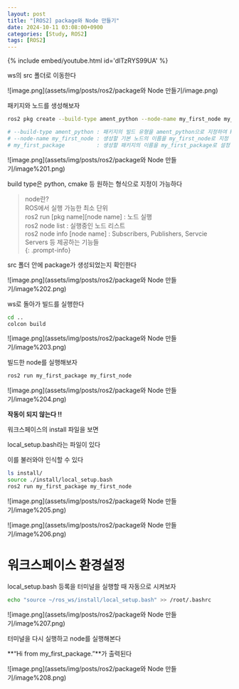 ```yaml
---
layout: post
title: "[ROS2] package와 Node 만들기"
date: 2024-10-11 03:08:00+0900
categories: [Study, ROS2]
tags: [ROS2]
---
```


{% include embed/youtube.html id='dlTzRYS99UA' %}

ws의 src 폴더로 이동한다

![image.png](assets/img/posts/ros2/package와 Node 만들기/image.png)

패키지와 노드를 생성해보자

```bash
ros2 pkg create --build-type ament_python --node-name my_first_node my_first_package

# --build-type ament_python : 패키지의 빌드 유형을 ament_python으로 지정하여 Python 기반 ROS2 패키지를 생성
# --node-name my_first_node : 생성할 기본 노드의 이름을 my_first_node로 지정
# my_first_package          : 생성할 패키지의 이름을 my_first_package로 설정
```

![image.png](assets/img/posts/ros2/package와 Node 만들기/image%201.png)

build type은 python, cmake 등 원하는 형식으로 지정이 가능하다

> node란?  
> ROS에서 실행 가능한 최소 단위  
> ros2 run [pkg name][node name] : 노드 실행  
> ros2 node list : 실행중인 노드 리스트  
> ros2 node info [node name] : Subscribers, Publishers, Servcie Servers 등 제공하는 기능들  
> {: .prompt-info}

src 폴더 안에 package가 생성되었는지 확인한다

![image.png](assets/img/posts/ros2/package와 Node 만들기/image%202.png)

ws로 돌아가 빌드를 실행한다

```bash
cd ..
colcon build
```

![image.png](assets/img/posts/ros2/package와 Node 만들기/image%203.png)

빌드한 node를 실행해보자

```bash
ros2 run my_first_package my_first_node
```

![image.png](assets/img/posts/ros2/package와 Node 만들기/image%204.png)

**작동이 되지 않는다 !!**

워크스페이스의 install 파일을 보면

local_setup.bash라는 파일이 있다

이를 불러와야 인식할 수 있다

```bash
ls install/
source ./install/local_setup.bash
ros2 run my_first_package my_first_node
```

![image.png](assets/img/posts/ros2/package와 Node 만들기/image%205.png)

![image.png](assets/img/posts/ros2/package와 Node 만들기/image%206.png)

# 워크스페이스 환경설정

local_setup.bash 등록을 터미널을 실행할 때 자동으로 시켜보자

```bash
echo "source ~/ros_ws/install/local_setup.bash" >> /root/.bashrc
```

![image.png](assets/img/posts/ros2/package와 Node 만들기/image%207.png)

터미널을 다시 실행하고 node를 실행해본다

**“Hi from my_first_package.”**가 출력된다

![image.png](assets/img/posts/ros2/package와 Node 만들기/image%208.png)
